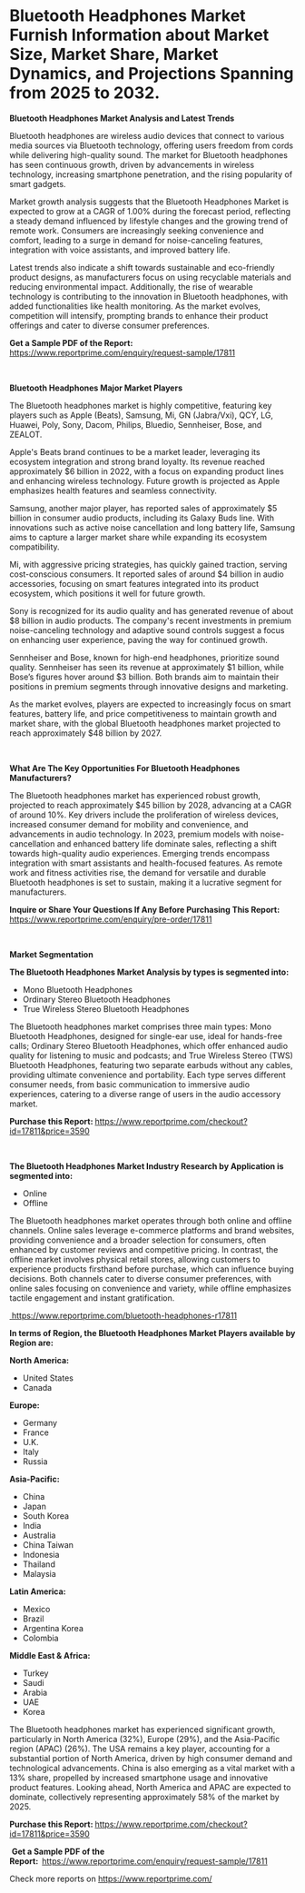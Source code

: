 <p><h1>Bluetooth Headphones Market Furnish Information about Market Size, Market Share, Market Dynamics, and Projections Spanning from 2025 to 2032.</h1></p><p><strong>Bluetooth Headphones Market Analysis and Latest Trends</strong></p>
<p><p>Bluetooth headphones are wireless audio devices that connect to various media sources via Bluetooth technology, offering users freedom from cords while delivering high-quality sound. The market for Bluetooth headphones has seen continuous growth, driven by advancements in wireless technology, increasing smartphone penetration, and the rising popularity of smart gadgets. </p><p>Market growth analysis suggests that the Bluetooth Headphones Market is expected to grow at a CAGR of 1.00% during the forecast period, reflecting a steady demand influenced by lifestyle changes and the growing trend of remote work. Consumers are increasingly seeking convenience and comfort, leading to a surge in demand for noise-canceling features, integration with voice assistants, and improved battery life. </p><p>Latest trends also indicate a shift towards sustainable and eco-friendly product designs, as manufacturers focus on using recyclable materials and reducing environmental impact. Additionally, the rise of wearable technology is contributing to the innovation in Bluetooth headphones, with added functionalities like health monitoring. As the market evolves, competition will intensify, prompting brands to enhance their product offerings and cater to diverse consumer preferences.</p></p>
<p><strong>Get a Sample PDF of the Report:&nbsp;</strong> <a href="https://www.reportprime.com/enquiry/request-sample/17811?utm_campaign=3276&utm_medium=2&utm_source=Github&utm_content=ia&utm_term=18032025&utm_id=bluetooth-headphones">https://www.reportprime.com/enquiry/request-sample/17811</a></p>
<p>&nbsp;</p>
<p><strong>Bluetooth Headphones Major Market Players</strong></p>
<p><p>The Bluetooth headphones market is highly competitive, featuring key players such as Apple (Beats), Samsung, Mi, GN (Jabra/Vxi), QCY, LG, Huawei, Poly, Sony, Dacom, Philips, Bluedio, Sennheiser, Bose, and ZEALOT. </p><p>Apple's Beats brand continues to be a market leader, leveraging its ecosystem integration and strong brand loyalty. Its revenue reached approximately $6 billion in 2022, with a focus on expanding product lines and enhancing wireless technology. Future growth is projected as Apple emphasizes health features and seamless connectivity.</p><p>Samsung, another major player, has reported sales of approximately $5 billion in consumer audio products, including its Galaxy Buds line. With innovations such as active noise cancellation and long battery life, Samsung aims to capture a larger market share while expanding its ecosystem compatibility.</p><p>Mi, with aggressive pricing strategies, has quickly gained traction, serving cost-conscious consumers. It reported sales of around $4 billion in audio accessories, focusing on smart features integrated into its product ecosystem, which positions it well for future growth.</p><p>Sony is recognized for its audio quality and has generated revenue of about $8 billion in audio products. The company's recent investments in premium noise-canceling technology and adaptive sound controls suggest a focus on enhancing user experience, paving the way for continued growth.</p><p>Sennheiser and Bose, known for high-end headphones, prioritize sound quality. Sennheiser has seen its revenue at approximately $1 billion, while Bose’s figures hover around $3 billion. Both brands aim to maintain their positions in premium segments through innovative designs and marketing. </p><p>As the market evolves, players are expected to increasingly focus on smart features, battery life, and price competitiveness to maintain growth and market share, with the global Bluetooth headphones market projected to reach approximately $48 billion by 2027.</p></p>
<p>&nbsp;</p>
<p><strong>What Are The Key Opportunities For Bluetooth Headphones Manufacturers?</strong></p>
<p><p>The Bluetooth headphones market has experienced robust growth, projected to reach approximately $45 billion by 2028, advancing at a CAGR of around 10%. Key drivers include the proliferation of wireless devices, increased consumer demand for mobility and convenience, and advancements in audio technology. In 2023, premium models with noise-cancellation and enhanced battery life dominate sales, reflecting a shift towards high-quality audio experiences. Emerging trends encompass integration with smart assistants and health-focused features. As remote work and fitness activities rise, the demand for versatile and durable Bluetooth headphones is set to sustain, making it a lucrative segment for manufacturers.</p></p>
<p><strong>Inquire or Share Your Questions If Any Before Purchasing This Report:</strong> <a href="https://www.reportprime.com/enquiry/pre-order/17811?utm_campaign=3276&utm_medium=2&utm_source=Github&utm_content=ia&utm_term=18032025&utm_id=bluetooth-headphones">https://www.reportprime.com/enquiry/pre-order/17811</a></p>
<p>&nbsp;</p>
<p><strong>Market Segmentation</strong></p>
<p><strong>The Bluetooth Headphones Market Analysis by types is segmented into:</strong></p>
<p><ul><li>Mono Bluetooth Headphones</li><li>Ordinary Stereo Bluetooth Headphones</li><li>True Wireless Stereo Bluetooth Headphones</li></ul></p>
<p><p>The Bluetooth headphones market comprises three main types: Mono Bluetooth Headphones, designed for single-ear use, ideal for hands-free calls; Ordinary Stereo Bluetooth Headphones, which offer enhanced audio quality for listening to music and podcasts; and True Wireless Stereo (TWS) Bluetooth Headphones, featuring two separate earbuds without any cables, providing ultimate convenience and portability. Each type serves different consumer needs, from basic communication to immersive audio experiences, catering to a diverse range of users in the audio accessory market.</p></p>
<p><strong>Purchase this Report:&nbsp;</strong><a href="https://www.reportprime.com/checkout?id=17811&price=3590&utm_campaign=3276&utm_medium=2&utm_source=Github&utm_content=ia&utm_term=18032025&utm_id=bluetooth-headphones">https://www.reportprime.com/checkout?id=17811&price=3590</a></p>
<p>&nbsp;</p>
<p><strong>The Bluetooth Headphones Market Industry Research by Application is segmented into:</strong></p>
<p><ul><li>Online</li><li>Offline</li></ul></p>
<p><p>The Bluetooth headphones market operates through both online and offline channels. Online sales leverage e-commerce platforms and brand websites, providing convenience and a broader selection for consumers, often enhanced by customer reviews and competitive pricing. In contrast, the offline market involves physical retail stores, allowing customers to experience products firsthand before purchase, which can influence buying decisions. Both channels cater to diverse consumer preferences, with online sales focusing on convenience and variety, while offline emphasizes tactile engagement and instant gratification.</p></p>
<p><a href="https://www.reportprime.com/bluetooth-headphones-r17811?utm_campaign=3276&utm_medium=2&utm_source=Github&utm_content=ia&utm_term=18032025&utm_id=bluetooth-headphones">&nbsp;https://www.reportprime.com/bluetooth-headphones-r17811</a></p>
<p><strong>In terms of Region, the Bluetooth Headphones Market Players available by Region are:</strong></p>
<p>
    <p> <strong> North America: </strong>
        <ul>
            <li>United States</li>
            <li>Canada</li>
        </ul>
        </p> 
    <p> <strong> Europe: </strong>
        <ul>
            <li>Germany</li>
            <li>France</li>
            <li>U.K.</li>
            <li>Italy</li>
            <li>Russia</li>
        </ul>
        </p> 
    <p> <strong> Asia-Pacific: </strong>
        <ul>
            <li>China</li>
            <li>Japan</li>
            <li>South Korea</li>
            <li>India</li>
            <li>Australia</li>
            <li>China Taiwan</li>
            <li>Indonesia</li>
            <li>Thailand</li>
            <li>Malaysia</li>
        </ul>
        </p> 
    <p> <strong> Latin America: </strong>
        <ul>
            <li>Mexico</li>
            <li>Brazil</li>
            <li>Argentina Korea</li>
            <li>Colombia</li>
        </ul>
        </p> 
    <p> <strong> Middle East & Africa: </strong>
        <ul>
            <li>Turkey</li>
            <li>Saudi</li>
            <li>Arabia</li>
            <li>UAE</li>
            <li>Korea</li>
        </ul>
    </p>
    </p>
<p><p>The Bluetooth headphones market has experienced significant growth, particularly in North America (32%), Europe (29%), and the Asia-Pacific region (APAC) (26%). The USA remains a key player, accounting for a substantial portion of North America, driven by high consumer demand and technological advancements. China is also emerging as a vital market with a 13% share, propelled by increased smartphone usage and innovative product features. Looking ahead, North America and APAC are expected to dominate, collectively representing approximately 58% of the market by 2025.</p></p>
<p><strong>Purchase this Report: </strong><a href="https://www.reportprime.com/checkout?id=17811&price=3590&utm_campaign=3276&utm_medium=2&utm_source=Github&utm_content=ia&utm_term=18032025&utm_id=bluetooth-headphones">https://www.reportprime.com/checkout?id=17811&price=3590</a></p>
<p>&nbsp;<strong>Get a Sample PDF of the Report:&nbsp;&nbsp;</strong><a href="https://www.reportprime.com/enquiry/request-sample/17811?utm_campaign=3276&utm_medium=2&utm_source=Github&utm_content=ia&utm_term=18032025&utm_id=bluetooth-headphones">https://www.reportprime.com/enquiry/request-sample/17811</a></p>
<p><strong></strong></p>
<p>Check more reports on <a href="https://www.reportprime.com/?utm_campaign=3276&utm_medium=2&utm_source=Github&utm_content=ia&utm_term=18032025&utm_id=bluetooth-headphones">https://www.reportprime.com/</a></p>
